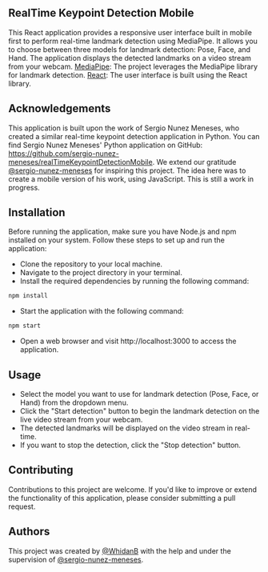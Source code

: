 ## RealTime Keypoint Detection Mobile

This React application provides a responsive user interface built in mobile first to perform real-time landmark detection using MediaPipe. It allows you to choose between three models for landmark detection: Pose, Face, and Hand. The application displays the detected landmarks on a video stream from your webcam.
[MediaPipe](https://developers.google.com/mediapipe): The project leverages the MediaPipe library for landmark detection.
[React](https://reactjs.org): The user interface is built using the React library.

## Acknowledgements

This application is built upon the work of Sergio Nunez Meneses, who created a similar real-time keypoint detection application in Python. You can find Sergio Nunez Meneses' Python application on GitHub: https://github.com/sergio-nunez-meneses/realTimeKeypointDetectionMobile.
We extend our gratitude [@sergio-nunez-meneses](https://www.github.com/sergio-nunez-meneses) for inspiring this project.
The idea here was to create a mobile version of his work, using JavaScript. This is still a work in progress.



## Installation

Before running the application, make sure you have Node.js and npm installed on your system. Follow these steps to set up and run the application:

- Clone the repository to your local machine.
- Navigate to the project directory in your terminal.
- Install the required dependencies by running the following command:

```bash
npm install
```

- Start the application with the following command:

```bash
npm start
```

- Open a web browser and visit http://localhost:3000 to access the application.
    
## Usage

- Select the model you want to use for landmark detection (Pose, Face, or Hand) from the dropdown menu.
- Click the "Start detection" button to begin the landmark detection on the live video stream from your webcam.
- The detected landmarks will be displayed on the video stream in real-time.
- If you want to stop the detection, click the "Stop detection" button.


## Contributing

Contributions to this project are welcome. If you'd like to improve or extend the functionality of this application, please consider submitting a pull request.


## Authors
This project was created by [@WhidanB](https://www.github.com/WhidanB) with the help and under the supervision of [@sergio-nunez-meneses](https://www.github.com/sergio-nunez-meneses).


